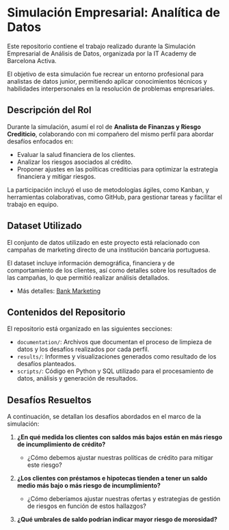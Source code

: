 # Simulación Empresarial: Analítica de Datos

Este repositorio contiene el trabajo realizado durante la Simulación Empresarial de Análisis de Datos, organizada por la IT Academy de Barcelona Activa.  

El objetivo de esta simulación fue recrear un entorno profesional para analistas de datos junior, permitiendo aplicar conocimientos técnicos y habilidades interpersonales en la resolución de problemas empresariales.  

## Descripción del Rol  
Durante la simulación, asumí el rol de **Analista de Finanzas y Riesgo Crediticio**, colaborando con mi compañero del mismo perfil para abordar desafíos enfocados en:  
- Evaluar la salud financiera de los clientes.  
- Analizar los riesgos asociados al crédito.  
- Proponer ajustes en las políticas crediticias para optimizar la estrategia financiera y mitigar riesgos.  

La participación incluyó el uso de metodologías ágiles, como Kanban, y herramientas colaborativas, como GitHub, para gestionar tareas y facilitar el trabajo en equipo.  

## Dataset Utilizado  
El conjunto de datos utilizado en este proyecto está relacionado con campañas de marketing directo de una institución bancaria portuguesa.  

El dataset incluye información demográfica, financiera y de comportamiento de los clientes, así como detalles sobre los resultados de las campañas, lo que permitió realizar análisis detallados.  
- Más detalles: [Bank Marketing](https://archive.ics.uci.edu/dataset/222/bank+marketing)  

## Contenidos del Repositorio  
El repositorio está organizado en las siguientes secciones:  
- `documentation/`: Archivos que documentan el proceso de limpieza de datos y los desafíos realizados por cada perfil.  
- `results/`: Informes y visualizaciones generados como resultado de los desafíos planteados.  
- `scripts/`: Código en Python y SQL utilizado para el procesamiento de datos, análisis y generación de resultados.  

## Desafíos Resueltos  
A continuación, se detallan los desafíos abordados en el marco de la simulación:  
1. **¿En qué medida los clientes con saldos más bajos están en más riesgo de incumplimiento de crédito?**  
   - ¿Cómo debemos ajustar nuestras políticas de crédito para mitigar este riesgo?  

2. **¿Los clientes con préstamos e hipotecas tienden a tener un saldo medio más bajo o más riesgo de incumplimiento?**  
   - ¿Cómo deberíamos ajustar nuestras ofertas y estrategias de gestión de riesgos en función de estos hallazgos?  

3. **¿Qué umbrales de saldo podrían indicar mayor riesgo de morosidad?**  

